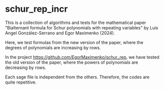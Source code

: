 # schur_rep_incr
This is a collection of algorithms and tests for the mathematical paper
"Bialternant formula for Schur polynomials with repeating variables"
by Luis Angel González-Serrano and Egor Maximenko (2024).

Here, we test formulas from the new version of the paper,
where the degrees of polynomials are increasing by rows.

In the project https://github.com/EgorMaximenko/schur_rep,
we have tested the old version of the paper,
where the powers of polynomials are decreasing by rows.

Each sage file is independent from the others.
Therefore, the codes are quite repetitive.
